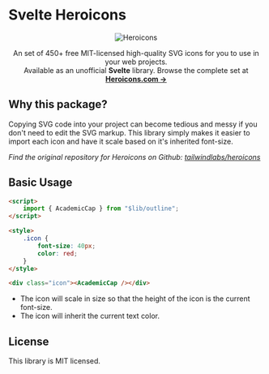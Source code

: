 # Svelte Heroicons

<p align="center">
  <img src="https://raw.githubusercontent.com/tailwindlabs/heroicons/master/.github/logo.svg" alt="Heroicons">
</p>

<p align="center">
  An set of 450+ free MIT-licensed high-quality SVG icons for you to use in your web projects. <br>Available as an unofficial <b>Svelte</b> library. Browse the complete set at <a href="https://heroicons.com"><strong>Heroicons.com &rarr;</strong></a>
</p>

## Why this package?

Copying SVG code into your project can become tedious and messy if you don't need to edit the SVG markup. This library simply makes it easier to import each icon and have it scale based on it's inherited font-size.

_Find the original repository for Heroicons on Github: [tailwindlabs/heroicons](https://github.com/tailwindlabs/heroicons)_

## Basic Usage

```html
<script>
	import { AcademicCap } from "$lib/outline";
</script>

<style>
	.icon {
		font-size: 40px;
		color: red;
	}
</style>

<div class="icon"><AcademicCap /></div>
```

-   The icon will scale in size so that the height of the icon is the current font-size.
-   The icon will inherit the current text color.

## License

This library is MIT licensed.
